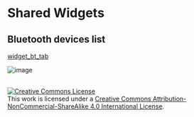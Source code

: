 # Shared Widgets

## Bluetooth devices list

[widget_bt_tab](widget_bt_tab.yaml)

![image](https://user-images.githubusercontent.com/5871213/144725036-8783185e-2d4e-4d97-907c-a4bcfe2111f0.png)


<br>
<a rel="license" href="http://creativecommons.org/licenses/by-nc-sa/4.0/"><img alt="Creative Commons License" style="border-width:0" src="https://i.creativecommons.org/l/by-nc-sa/4.0/88x31.png" /></a><br />This work is licensed under a <a rel="license" href="http://creativecommons.org/licenses/by-nc-sa/4.0/">Creative Commons Attribution-NonCommercial-ShareAlike 4.0 International License</a>.
